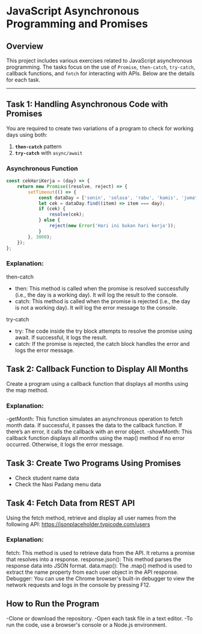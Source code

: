 # JavaScript Asynchronous Programming and Promises

## Overview

This project includes various exercises related to JavaScript asynchronous programming. The tasks focus on the use of `Promise`, `then-catch`, `try-catch`, callback functions, and `fetch` for interacting with APIs. Below are the details for each task.

---

## Task 1: Handling Asynchronous Code with Promises

You are required to create two variations of a program to check for working days using both:
1. **`then-catch`** pattern
2. **`try-catch`** with `async/await`

### Asynchronous Function

```javascript
const cekHariKerja = (day) => {
    return new Promise((resolve, reject) => {
        setTimeout(() => {
            const dataDay = ['senin', 'selasa', 'rabu', 'kamis', 'jumat'];
            let cek = dataDay.find((item) => item === day);
            if (cek) {
                resolve(cek);
            } else {
                reject(new Error('Hari ini bukan hari kerja'));
            }
        }, 3000);
    });
};
```
### Explanation:
then-catch
- then: This method is called when the promise is resolved successfully (i.e., the day is a working day). It will log the result to the console.
- catch: This method is called when the promise is rejected (i.e., the day is not a working day). It will log the error message to the console.

try-catch
- try: The code inside the try block attempts to resolve the promise using await. If successful, it logs the result.
- catch: If the promise is rejected, the catch block handles the error and logs the error message.

## Task 2: Callback Function to Display All Months
Create a program using a callback function that displays all months using the map method.

### Explanation:
-getMonth: This function simulates an asynchronous operation to fetch month data. If successful, it passes the data to the callback function. If there’s an error, it calls the callback with an error object.
-showMonth: This callback function displays all months using the map() method if no error occurred. Otherwise, it logs the error message.

## Task 3: Create Two Programs Using Promises

- Check student name data
- Check the Nasi Padang menu data

## Task 4: Fetch Data from REST API
Using the fetch method, retrieve and display all user names from the following API:
https://jsonplaceholder.typicode.com/users

### Explanation:
fetch: This method is used to retrieve data from the API. It returns a promise that resolves into a response.
response.json(): This method parses the response data into JSON format.
data.map(): The .map() method is used to extract the name property from each user object in the API response.
Debugger: You can use the Chrome browser's built-in debugger to view the network requests and logs in the console by pressing F12.

## How to Run the Program
-Clone or download the repository.
-Open each task file in a text editor.
-To run the code, use a browser's console or a Node.js environment.

